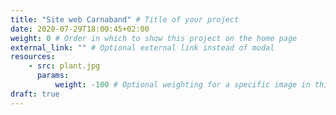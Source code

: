 ```yaml
---
title: "Site web Carnaband" # Title of your project
date: 2020-07-29T18:00:45+02:00
weight: 0 # Order in which to show this project on the home page
external_link: "" # Optional external link instead of modal
resources:
    - src: plant.jpg
      params:
          weight: -100 # Optional weighting for a specific image in this project folder
draft: true
---
```

